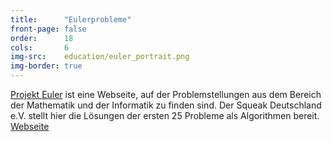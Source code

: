 ```yaml
---
title:      "Eulerprobleme"
front-page: false
order:      18
cols:       6
img-src:    education/euler_portrait.png
img-border: true
---
```


<a href="projecteuler.net">Projekt Euler</a> ist eine Webseite, auf
der Problemstellungen aus dem Bereich der Mathematik und der
Informatik zu finden sind. Der Squeak Deutschland e.V. stellt hier die
Lösungen der ersten 25 Probleme als Algorithmen bereit. <a
href="/education/euler/">Webseite</a>
